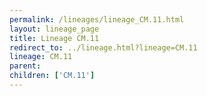 ```yaml
---
permalink: /lineages/lineage_CM.11.html
layout: lineage_page
title: Lineage CM.11
redirect_to: ../lineage.html?lineage=CM.11
lineage: CM.11
parent: 
children: ['CM.11']
---
```

